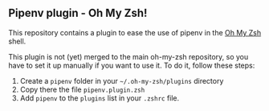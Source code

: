 ## Pipenv plugin - Oh My Zsh!
This repository contains a plugin to ease the use of pipenv in the [Oh My Zsh](https://github.com/robbyrussell/oh-my-zsh/) shell.

This plugin is not (yet) merged to the main oh-my-zsh repository, so you have to set it up manually if you want to use it. To do it, follow these steps:

1) Create a `pipenv` folder in your `~/.oh-my-zsh/plugins` directory
2) Copy there the file `pipenv.plugin.zsh`
3) Add `pipenv` to the `plugins` list in your `.zshrc` file.

